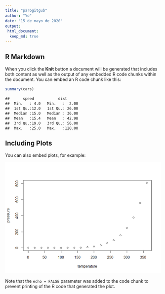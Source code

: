 ```yaml
---
title: "parogitgub"
author: "Yo"
date: "15 de mayo de 2020"
output: 
 html_document:
  keep_md: true
---
```




## R Markdown



When you click the **Knit** button a document will be generated that includes both content as well as the output of any embedded R code chunks within the document. You can embed an R code chunk like this:


```r
summary(cars)
```

```
##      speed           dist       
##  Min.   : 4.0   Min.   :  2.00  
##  1st Qu.:12.0   1st Qu.: 26.00  
##  Median :15.0   Median : 36.00  
##  Mean   :15.4   Mean   : 42.98  
##  3rd Qu.:19.0   3rd Qu.: 56.00  
##  Max.   :25.0   Max.   :120.00
```

## Including Plots

You can also embed plots, for example:

![](forecast_unemployment-spain_files/figure-html/pressure-1.png)<!-- -->

Note that the `echo = FALSE` parameter was added to the code chunk to prevent printing of the R code that generated the plot.
